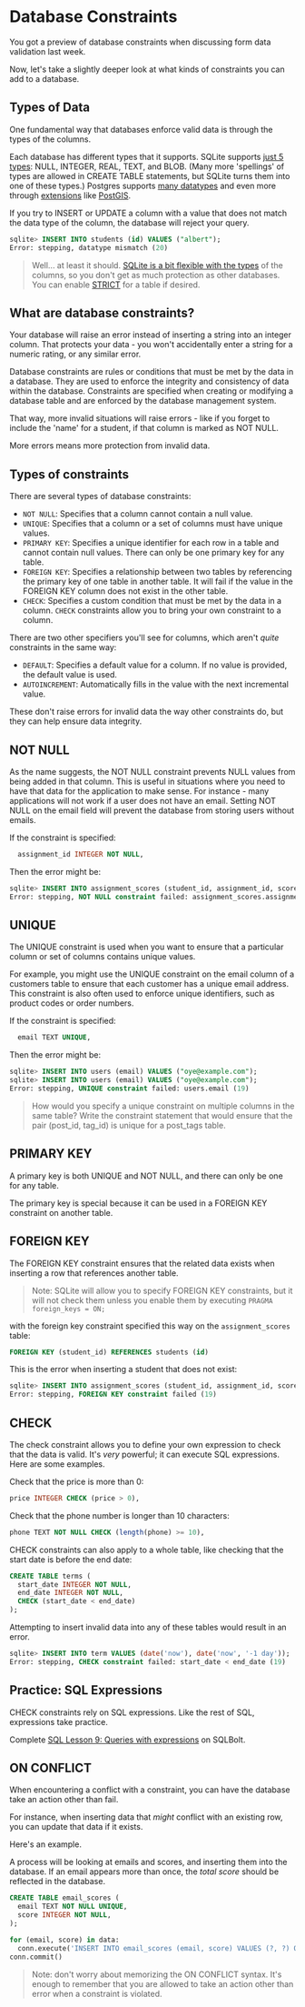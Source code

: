 # Database Constraints

You got a preview of database constraints when discussing form data validation last week.

Now, let's take a slightly deeper look at what kinds of constraints you can add to a database.

## Types of Data

One fundamental way that databases enforce valid data is through the types of the columns.

Each database has different types that it supports. SQLite supports [just 5 types](https://www.sqlite.org/datatype3.html): NULL, INTEGER, REAL, TEXT, and BLOB. (Many more 'spellings' of types are allowed in CREATE TABLE statements, but SQLite turns them into one of these types.) Postgres supports [many datatypes](https://www.postgresql.org/docs/9.4/datatype.html) and even more through [extensions](https://www.postgresql.org/download/products/6-postgresql-extensions/) like [PostGIS](https://www.postgis.net/). 

If you try to INSERT or UPDATE a column with a value that does not match the data type of the column, the database will reject your query. 

```sql
sqlite> INSERT INTO students (id) VALUES ("albert");
Error: stepping, datatype mismatch (20)
```

> Well... at least it should. [SQLite is a bit flexible with the types](https://sqlite.org/flextypegood.html) of the columns, so you don't get as much protection as other databases. You can enable [STRICT](https://sqlite.org/stricttables.html) for a table if desired.

## What are database constraints?

Your database will raise an error instead of inserting a string into an integer column. That protects your data - you won't accidentally enter a string for a numeric rating, or any similar error.

Database constraints are rules or conditions that must be met by the data in a database. They are used to enforce the integrity and consistency of data within the database. Constraints are specified when creating or modifying a database table and are enforced by the database management system.

That way, more invalid situations will raise errors - like if you forget to include the 'name' for a student, if that column is marked as NOT NULL. 

More errors means more protection from invalid data.

## Types of constraints

There are several types of database constraints:

- `NOT NULL`: Specifies that a column cannot contain a null value.
- `UNIQUE`: Specifies that a column or a set of columns must have unique values.
- `PRIMARY KEY`: Specifies a unique identifier for each row in a table and cannot contain null values. There can only be one primary key for any table.
- `FOREIGN KEY`: Specifies a relationship between two tables by referencing the primary key of one table in another table. It will fail if the value in the FOREIGN KEY column does not exist in the other table.
- `CHECK`: Specifies a custom condition that must be met by the data in a column. `CHECK` constraints allow you to bring your own constraint to a column.

There are two other specifiers you'll see for columns, which aren't _quite_ constraints in the same way:

- `DEFAULT`: Specifies a default value for a column. If no value is provided, the default value is used.
- `AUTOINCREMENT`: Automatically fills in the value with the next incremental value. 

These don't raise errors for invalid data the way other constraints do, but they can help ensure data integrity.

## NOT NULL

As the name suggests, the NOT NULL constraint prevents NULL values from being added in that column. This is useful in situations where you need to have that data for the application to make sense. For instance - many applications will not work if a user does not have an email. Setting NOT NULL on the email field will prevent the database from storing users without emails.

If the constraint is specified:
```sql
  assignment_id INTEGER NOT NULL,
```

Then the error might be:

```sql
sqlite> INSERT INTO assignment_scores (student_id, assignment_id, score) VALUES (1, NULL, 100);
Error: stepping, NOT NULL constraint failed: assignment_scores.assignment_id (19)
```

## UNIQUE

The UNIQUE constraint is used when you want to ensure that a particular column or set of columns contains unique values. 

For example, you might use the UNIQUE constraint on the email column of a customers table to ensure that each customer has a unique email address. This constraint is also often used to enforce unique identifiers, such as product codes or order numbers.

If the constraint is specified:
```sql
  email TEXT UNIQUE,
```

Then the error might be:

```sql
sqlite> INSERT INTO users (email) VALUES ("oye@example.com");
sqlite> INSERT INTO users (email) VALUES ("oye@example.com");
Error: stepping, UNIQUE constraint failed: users.email (19)
```

> How would you specify a unique constraint on multiple columns in the same table? 
> Write the constraint statement that would ensure that the pair (post_id, tag_id) is unique for a post_tags table.

## PRIMARY KEY

A primary key is both UNIQUE and NOT NULL, and there can only be one for any table. 

The primary key is special because it can be used in a FOREIGN KEY constraint on another table.

## FOREIGN KEY

The FOREIGN KEY constraint ensures that the related data exists when inserting a row that references another table.

> Note: SQLite will allow you to specify FOREIGN KEY constraints, but it will not check them unless you enable them by executing `PRAGMA foreign_keys = ON;`

with the foreign key constraint specified this way on the `assignment_scores` table:

```sql
FOREIGN KEY (student_id) REFERENCES students (id)
```

This is the error when inserting a student that does not exist:
```sql
sqlite> INSERT INTO assignment_scores (student_id, assignment_id, score) VALUES (5000000, 1, 100);
Error: stepping, FOREIGN KEY constraint failed (19)
```

## CHECK

The check constraint allows you to define your own expression to check that the data is valid. It's _very_ powerful; it can execute SQL expressions. Here are some examples.

Check that the price is more than 0:

```sql
price INTEGER CHECK (price > 0),
```

Check that the phone number is longer than 10 characters:

```sql
phone TEXT NOT NULL CHECK (length(phone) >= 10),
```

CHECK constraints can also apply to a whole table, like checking that the start date is before the end date:

```sql
CREATE TABLE terms (
  start_date INTEGER NOT NULL,
  end_date INTEGER NOT NULL,
  CHECK (start_date < end_date)
);
```

Attempting to insert invalid data into any of these tables would result in an error.

```sql
sqlite> INSERT INTO term VALUES (date('now'), date('now', '-1 day'));
Error: stepping, CHECK constraint failed: start_date < end_date (19)
```

## Practice: SQL Expressions

CHECK constraints rely on SQL expressions. Like the rest of SQL, expressions take practice.

Complete [SQL Lesson 9: Queries with expressions](https://sqlbolt.com/lesson/select_queries_with_expressions) on SQLBolt.

## ON CONFLICT

When encountering a conflict with a constraint, you can have the database take an action other than fail.

For instance, when inserting data that _might_ conflict with an existing row, you can update that data if it exists.

Here's an example. 

A process will be looking at emails and scores, and inserting them into the database. 
If an email appears more than once, the _total score_ should be reflected in the database.

```sql
CREATE TABLE email_scores (
  email TEXT NOT NULL UNIQUE,
  score INTEGER NOT NULL,
);
```

```python
for (email, score) in data:
  conn.execute('INSERT INTO email_scores (email, score) VALUES (?, ?) ON CONFLICT DO UPDATE SET score = score + ?;', (email, score, score))
conn.commit()
```

> Note: don't worry about memorizing the ON CONFLICT syntax. It's enough to remember that you are allowed to take an action other than error when a constraint is violated.
